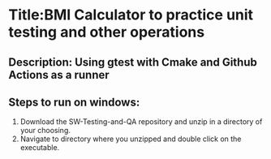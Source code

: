 # Title:BMI Calculator to practice unit testing and other operations
## Description: Using gtest with Cmake and Github Actions as a runner

## Steps to run on windows:
1. Download the SW-Testing-and-QA repository and unzip in a directory of your choosing. 
2. Navigate to directory where you unzipped and double click on the executable.
